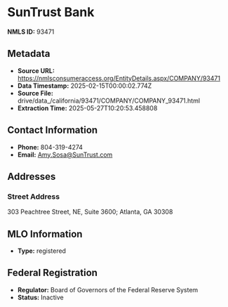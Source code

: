 # SunTrust Bank

**NMLS ID:** 93471

## Metadata
- **Source URL:** https://nmlsconsumeraccess.org/EntityDetails.aspx/COMPANY/93471
- **Data Timestamp:** 2025-02-15T00:00:02.774Z
- **Source File:** drive/data_/california/93471/COMPANY/COMPANY_93471.html
- **Extraction Time:** 2025-05-27T10:20:53.458808

## Contact Information
- **Phone:** 804-319-4274
- **Email:** Amy.Sosa@SunTrust.com

## Addresses
### Street Address
303 Peachtree Street, NE, Suite 3600; Atlanta, GA 30308

## MLO Information
- **Type:** registered

## Federal Registration
- **Regulator:** Board of Governors of the Federal Reserve System
- **Status:** Inactive
